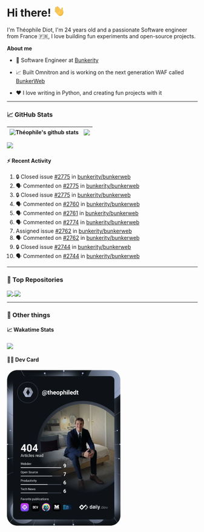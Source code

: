 # Hi there! <img src="./wave.gif" width="30px" height="30px" />

I'm Théophile Diot, I'm 24 years old and a passionate Software engineer from France 🇫🇷, I love building fun experiments and open-source projects.

**About me**

- 💼 Software Engineer at [Bunkerity](https://www.bunkerity.com/)

- 📈 Built Omnitron and is working on the next generation WAF called [BunkerWeb](https://www.bunkerweb.io)

- ❤️ I love writing in Python, and creating fun projects with it

---

### 📈 GitHub Stats

| <img align="center" src="https://github-readme-stats.vercel.app/api?username=TheophileDiot&show_icons=true&include_all_commits=true&theme=algolia&hide_border=true&rank_icon=github" alt="Théophile's github stats" /> | <img align="center" src="https://github-readme-stats.vercel.app/api/top-langs/?username=TheophileDiot&layout=compact&theme=algolia&hide_border=true" /> |
| ---------------------------------------------------------------------------------------------------------------------------------------------------------------------------------------------------------------------- | ------------------------------------------------------------------------------------------------------------------------------------------------------- |

![](https://github-readme-activity-graph.vercel.app/graph?username=TheophileDiot&theme=tokyo-night)

#### :zap: Recent Activity

<!--START_SECTION:activity-->
1. 🔒 Closed issue [#2775](https://github.com/bunkerity/bunkerweb/issues/2775) in [bunkerity/bunkerweb](https://github.com/bunkerity/bunkerweb)
2. 🗣 Commented on [#2775](https://github.com/bunkerity/bunkerweb/issues/2775#issuecomment-3384574930) in [bunkerity/bunkerweb](https://github.com/bunkerity/bunkerweb)
3. 🔒 Closed issue [#2775](https://github.com/bunkerity/bunkerweb/issues/2775) in [bunkerity/bunkerweb](https://github.com/bunkerity/bunkerweb)
4. 🗣 Commented on [#2760](https://github.com/bunkerity/bunkerweb/issues/2760#issuecomment-3382205415) in [bunkerity/bunkerweb](https://github.com/bunkerity/bunkerweb)
5. 🗣 Commented on [#2761](https://github.com/bunkerity/bunkerweb/issues/2761#issuecomment-3382185450) in [bunkerity/bunkerweb](https://github.com/bunkerity/bunkerweb)
6. 🗣 Commented on [#2774](https://github.com/bunkerity/bunkerweb/issues/2774#issuecomment-3382181682) in [bunkerity/bunkerweb](https://github.com/bunkerity/bunkerweb)
7.  Assigned issue [#2762](https://github.com/bunkerity/bunkerweb/issues/2762) in [bunkerity/bunkerweb](https://github.com/bunkerity/bunkerweb)
8. 🗣 Commented on [#2762](https://github.com/bunkerity/bunkerweb/issues/2762#issuecomment-3382173421) in [bunkerity/bunkerweb](https://github.com/bunkerity/bunkerweb)
9. 🔒 Closed issue [#2744](https://github.com/bunkerity/bunkerweb/issues/2744) in [bunkerity/bunkerweb](https://github.com/bunkerity/bunkerweb)
10. 🗣 Commented on [#2744](https://github.com/bunkerity/bunkerweb/issues/2744#issuecomment-3382164934) in [bunkerity/bunkerweb](https://github.com/bunkerity/bunkerweb)
<!--END_SECTION:activity-->

---

### 🔧 Top Repositories

<a href="https://github.com/bunkerity/bunkerweb">
  <img align="center" src="https://github-readme-stats.vercel.app/api/pin/?username=Bunkerity&repo=bunkerweb&theme=algolia" />
</a>
<a href="https://github.com/TheophileDiot/Omnitron">
  <img align="center" src="https://github-readme-stats.vercel.app/api/pin/?username=TheophileDiot&repo=Omnitron&theme=algolia" />
</a>

---

### 🎉 Other things

#### 📈 Wakatime Stats

<a href="https://wakatime.com/@theophile_bunkerity">
  <img align="center" src="https://github-readme-stats.vercel.app/api/wakatime?username=3aa5ce41-c253-43d9-8441-a721e446a45f&layout=compact&theme=algolia" />
</a>

#### 👨‍💻 Dev Card

<a href="https://app.daily.dev/TheophileDt">
  <img src="./devcard.svg" width="300" alt="Théophile Diot's Dev Card"/>
</a>
